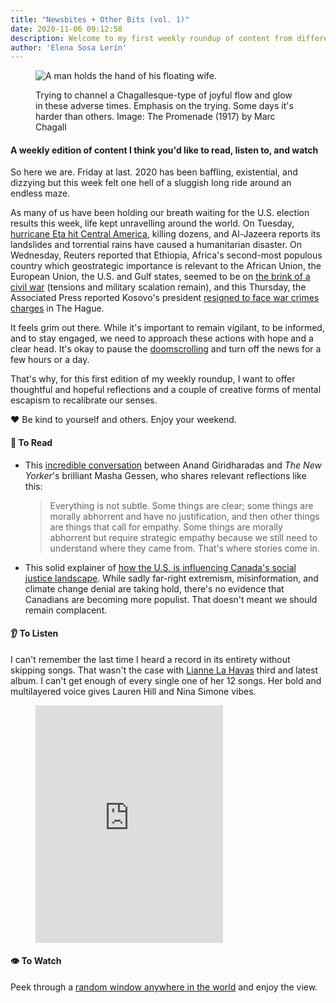 ```yaml
---
title: "Newsbites + Other Bits (vol. 1)" 
date: 2020-11-06 09:12:58
description: Welcome to my first weekly roundup of content from different corners of the internet I think you’d enjoy checking out. After this week, we all need a mental break to recalibrate. 
author: 'Elena Sosa Lerín'
---
```

<figure>
<img data-src="https://res.cloudinary.com/esarin72/image/upload/q_auto/v1604645062/weekly%20editions/chagall_rmyowi.jpg" loading="lazy" alt="A man holds the hand of his floating wife." class="lazyload">
<figcaption>
    <p>Trying to channel a Chagallesque-type of joyful flow and glow in these adverse times. Emphasis on the trying. Some days it's harder than others.<span class="thick">
    Image: The Promenade (1917) by Marc Chagall</span></p>
</figcaption>
</figure>

#### A weekly edition of content I think you'd like to read, listen to, and watch

So here we are. Friday at last. 2020 has been baffling, existential, and dizzying but this week felt one hell of a sluggish long ride around an endless maze.  

As many of us have been holding our breath waiting for the <span class="thick">U.S. election results</span> this week, life kept unravelling around the world. On Tuesday, <a href="https://www.aljazeera.com/news/2020/11/6/central-america-still-on-high-alert-as-hurricane-eta-kills-dozens">hurricane Eta hit <span class="thick">Central America</span></a>, killing dozens, and Al-Jazeera reports its landslides and torrential rains have caused a humanitarian disaster. On Wednesday, Reuters reported that <span class="thick">Ethiopia</span>, Africa's second-most populous country which geostrategic importance is relevant to the African Union, the European Union, the U.S. and Gulf states, seemed to be on <a href="https://uk.reuters.com/article/uk-ethiopia-conflict/ethiopia-sends-army-into-opposition-tigray-region-idUKKBN27K0GX">the brink of a civil war</a> (tensions and military scalation remain), and this Thursday, the Associated Press reported <span class="thick">Kosovo</span>'s president <a href="https://www.theguardian.com/world/2020/nov/05/hashim-thaci-kosovos-president-resigns-to-face-war-crimes-charges-in-the-hague">resigned to face war crimes charges</a> in The Hague.


It feels grim out there. While it's important to remain vigilant, to be informed, and to stay engaged, we need to approach these actions with hope and a clear head. It's okay to pause the <a href="https://twitter.com/karenkho">doomscrolling</a> and turn off the news for a few hours or a day. 

That's why, for this first edition of my weekly roundup, I want to offer thoughtful and hopeful reflections and a couple of creative forms of mental escapism to recalibrate our senses. 

<span role="img" aria-label="heart">❤️</span> Be kind to yourself and others. Enjoy your weekend.
<div class="separator"></div>

#### <span role="img" aria-label="open book">📖</span> To Read

<ul class="list">

<li>This <a href="https://the.ink/p/how-to-block-an-autocratic-breakthrough">incredible conversation</a> between Anand Giridharadas and <em>The New Yorker</em>'s brilliant Masha Gessen, who shares relevant reflections like this:
<blockquote>
<p>
Everything is not subtle. Some things are clear; some things are morally abhorrent and have no justification, and then other things are things that call for empathy. Some things are morally abhorrent but require strategic empathy because we still need to understand where they came from. That's where stories come in.
</p>
</blockquote>
</li>

<li>
This solid explainer of <a href="https://futureofgood.co/trumpism-in-canada/"> how the U.S. is influencing Canada's social justice landscape</a>. While sadly far-right extremism, misinformation, and climate change denial are taking hold, there's no evidence that Canadians are becoming more populist. That doesn't meant we should remain complacent.
</li>
</ul>

<div class="separator"></div>

#### <span role="img" aria-label="ear">👂</span> To Listen

I can't remember the last time I heard a record in its entirety without skipping songs. That wasn't the case with <a href="https://www.liannelahavas.com/" target="blank"> Lianne La Havas</a> third and latest album. I can't get enough of every single one of her 12 songs. Her bold and multilayered voice gives Lauren Hill and Nina Simone vibes. 

<figure> 
<iframe src="https://open.spotify.com/embed/album/6JwtB0zzNYy4qANDrJtrJy" width="300" height="380" frameborder="0" allowtransparency="true" allow="encrypted-media"></iframe>
</figure>
<div class="separator"></div>

#### <span role="img" aria-label="single eye">👁️</span> To Watch

Peek through a <a href="https://window-swap.com">random window anywhere in the world</a> and enjoy the view.


 


 















